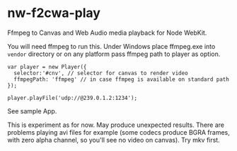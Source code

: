 nw-f2cwa-play
=============

Ffmpeg to Canvas and Web Audio media playback for Node WebKit.

You will need ffmpeg to run this.
Under Windows place ffmpeg.exe into `vendor` directory or
on any platform pass ffmpeg path to player as option.

```
var player = new Player({
  selector:'#cnv', // selector for canvas to render video
  ffmpegPath: 'ffmpeg' // in case ffmpeg is available on standard path
});

player.playFile('udp://@239.0.1.2:1234');
```

See sample App.

This is experiment as for now. May produce unexpected results.
There are problems playing avi files for example (some codecs produce BGRA frames, with zero alpha channel,
 so you'll see no video on canvas).
Try mkv first.
